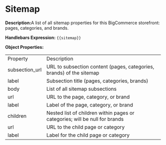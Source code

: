 <h1>Sitemap</h1>

<b>Description:</b>A list of all sitemap properties for this BigCommerce storefront: pages, categories, and brands.<br>

<b>Handlebars Expression:</b> `{{sitemap}}`

<b>Object Properties:</b>

<table>
  <tr>
    <td>Property</td>
    <td>Description</td>
  </tr>
  <tr>
    <td>subsection_url</td>
    <td>URL to subsection content (pages, categories, brands) of the sitemap</td>
  </tr>
  <tr>
    <td>label</td>
    <td>Subsection title (pages, categories, brands)</td>
  </tr>
  <tr>
    <td>body</td>
    <td>List of all sitemap subsections</td>
  </tr>
  <tr>
    <td><span class="indent1"> url</span></td><td>URL to the page, category, or brand</td>
  </tr>
  <tr>
      <td><span class="indent1"> label</span></td>
      <td>Label of the page, category, or brand</td>
    </tr>
    <tr>
      <td><span class="indent1"> children </span></td>
      <td>Nested list of children within pages or categories; will be null for brands</td>
    </tr>
    <tr>
      <td><span class="indent2">url</span></td>
      <td>URL to the child page or category</td>
    </tr>
    <tr>
      <td><span class="indent2">label</span></td>
      <td>Label for the child page or category</td>
    </tr>
  </table>

